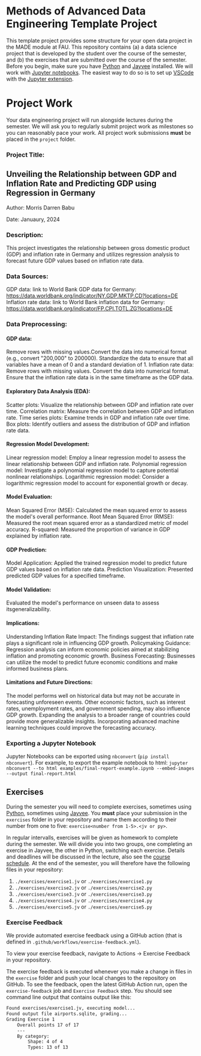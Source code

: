 # Methods of Advanced Data Engineering Template Project

This template project provides some structure for your open data project in the MADE module at FAU.
This repository contains (a) a data science project that is developed by the student over the course of the semester, and (b) the exercises that are submitted over the course of the semester.
Before you begin, make sure you have [Python](https://www.python.org/) and [Jayvee](https://github.com/jvalue/jayvee) installed. We will work with [Jupyter notebooks](https://jupyter.org/). The easiest way to do so is to set up [VSCode](https://code.visualstudio.com/) with the [Jupyter extension](https://marketplace.visualstudio.com/items?itemName=ms-toolsai.jupyter).


# Project Work
Your data engineering project will run alongside lectures during the semester. We will ask you to regularly submit project work as milestones so you can reasonably pace your work. All project work submissions **must** be placed in the `project` folder.

### Project Title: 
## Unveiling the Relationship between GDP and Inflation Rate and Predicting GDP using Regression in Germany

Author: Morris Darren Babu

Date: Januaury, 2024

### Description:

This project investigates the relationship between gross domestic product (GDP) and inflation rate in Germany and utilizes regression analysis to forecast future GDP values based on inflation rate data.

### Data Sources:

GDP data: link to World Bank GDP data for Germany: 
https://data.worldbank.org/indicator/NY.GDP.MKTP.CD?locations=DE
Inflation rate data: link to World Bank inflation data for Germany: https://data.worldbank.org/indicator/FP.CPI.TOTL.ZG?locations=DE

### Data Preprocessing:

#### GDP data:
Remove rows with missing values.Convert the data into numerical format (e.g., convert "200,000" to 200000). Standardize the data to ensure that all variables have a mean of 0 and a standard deviation of 1.
Inflation rate data:
Remove rows with missing values. Convert the data into numerical format. Ensure that the inflation rate data is in the same timeframe as the GDP data.

#### Exploratory Data Analysis (EDA):
Scatter plots: Visualize the relationship between GDP and inflation rate over time.
Correlation matrix: Measure the correlation between GDP and inflation rate.
Time series plots: Examine trends in GDP and inflation rate over time.
Box plots: Identify outliers and assess the distribution of GDP and inflation rate data.

#### Regression Model Development:
Linear regression model: Employ a linear regression model to assess the linear relationship between GDP and inflation rate.
Polynomial regression model: Investigate a polynomial regression model to capture potential nonlinear relationships.
Logarithmic regression model: Consider a logarithmic regression model to account for exponential growth or decay.

#### Model Evaluation:
Mean Squared Error (MSE): Calculated the mean squared error to assess the model's overall performance.
Root Mean Squared Error (RMSE): Measured the root mean squared error as a standardized metric of model accuracy.
R-squared: Measured the proportion of variance in GDP explained by inflation rate.

#### GDP Prediction:
Model Application: Applied the trained regression model to predict future GDP values based on inflation rate data.
Prediction Visualization: Presented predicted GDP values for a specified timeframe.

#### Model Validation: 
Evaluated the model's performance on unseen data to assess itsgeneralizability.

#### Implications:
Understanding Inflation Rate Impact: The findings suggest that inflation rate plays a significant role in influencing GDP growth.
Policymaking Guidance: Regression analysis can inform economic policies aimed at stabilizing inflation and promoting economic growth.
Business Forecasting: Businesses can utilize the model to predict future economic conditions and make informed business plans.

#### Limitations and Future Directions:
The model performs well on historical data but may not be accurate in forecasting unforeseen events.
Other economic factors, such as interest rates, unemployment rates, and government spending, may also influence GDP growth.
Expanding the analysis to a broader range of countries could provide more generalizable insights.
Incorporating advanced machine learning techniques could improve the forecasting accuracy.


### Exporting a Jupyter Notebook
Jupyter Notebooks can be exported using `nbconvert` (`pip install nbconvert`). For example, to export the example notebook to html: `jupyter nbconvert --to html examples/final-report-example.ipynb --embed-images --output final-report.html`


## Exercises
During the semester you will need to complete exercises, sometimes using [Python](https://www.python.org/), sometimes using [Jayvee](https://github.com/jvalue/jayvee). You **must** place your submission in the `exercises` folder in your repository and name them according to their number from one to five: `exercise<number from 1-5>.<jv or py>`.

In regular intervalls, exercises will be given as homework to complete during the semester. We will divide you into two groups, one completing an exercise in Jayvee, the other in Python, switching each exercise. Details and deadlines will be discussed in the lecture, also see the [course schedule](https://made.uni1.de/). At the end of the semester, you will therefore have the following files in your repository:

1. `./exercises/exercise1.jv` or `./exercises/exercise1.py`
2. `./exercises/exercise2.jv` or `./exercises/exercise2.py`
3. `./exercises/exercise3.jv` or `./exercises/exercise3.py`
4. `./exercises/exercise4.jv` or `./exercises/exercise4.py`
5. `./exercises/exercise5.jv` or `./exercises/exercise5.py`

### Exercise Feedback
We provide automated exercise feedback using a GitHub action (that is defined in `.github/workflows/exercise-feedback.yml`). 

To view your exercise feedback, navigate to Actions -> Exercise Feedback in your repository.

The exercise feedback is executed whenever you make a change in files in the `exercise` folder and push your local changes to the repository on GitHub. To see the feedback, open the latest GitHub Action run, open the `exercise-feedback` job and `Exercise Feedback` step. You should see command line output that contains output like this:

```sh
Found exercises/exercise1.jv, executing model...
Found output file airports.sqlite, grading...
Grading Exercise 1
	Overall points 17 of 17
	---
	By category:
		Shape: 4 of 4
		Types: 13 of 13
```
